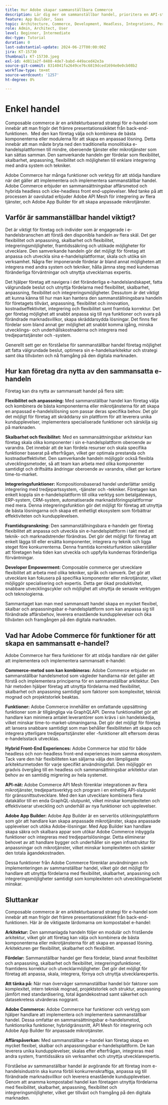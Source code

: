 ```yaml
---
title: Hur Adobe skapar sammanställbara Commerce
description: Lär dig mer om sammanställbar handel, prioritera en API-strategi och implementera en modulär och tjänsteinriktad arkitektur.
feature: App Builder, Saas
topic: Architecture, Commerce, Development, Headless, Integrations, Performance, Personalization
role: Admin, Architect, User
level: Beginner, Intermediate
doc-type: Tutorial
duration: 0
last-substantial-update: 2024-06-27T00:00:00Z
jira: KT-15730
thumbnail: KT-15730.jpeg
exl-id: 4d811a2f-8488-4de7-babd-449aced42e3a
source-git-commit: 8314041fa2649ce76c6819dced1694e0e0cb08b2
workflow-type: tm+mt
source-wordcount: '1257'
ht-degree: 0%

---
```


# Enkel handel

Composable commerce är en arkitekturbaserad strategi för e-handel som innebär att man frigör det främre presentationsskiktet från back-end-funktionen. &#x200B; Med den kan företag välja och kombinera de bästa komponenterna eller modulerna för att skapa en anpassad lösning. Detta innebär att man måste bryta ned den traditionella monolitiska e-handelsplattformen till mindre, oberoende tjänster eller mikrotjänster som kan sättas samman. Den samverkande handeln ger fördelar som flexibilitet, skalbarhet, anpassning, flexibilitet och möjligheten till enklare integrering med andra system och tekniker.

Adobe Commerce har många funktioner och verktyg för att stödja handlare när det gäller att implementera och implementera sammanställbar handel. Adobe Commerce erbjuder en sammansättningsbar affärsmetod och hybrida headless och icke-headless front end-upplevelser. Med tanke på att processen är oavslutad erbjuder Adobe API Mesh för integrering av flera tjänster, och Adobe App Builder för att skapa anpassade mikrotjänster.

## Varför är sammanställbar handel viktigt?

Det är viktigt för företag och individer som är engagerade i e-handelsbranschen att förstå den disponibla handeln av flera skäl. Det ger flexibilitet och anpassning, skalbarhet och flexibilitet, integreringsmöjligheter, framtidssäkring och utökade möjligheter för utvecklare. Den samverkande handeln gör det möjligt för företag att anpassa och utveckla sina e-handelsplattformar, skala och utöka sin verksamhet. Några fler imponerande fördelar är bland annat möjligheten att integrera med andra system och tekniker, hålla jämna steg med kundernas föränderliga förväntningar och utnyttja utvecklarnas expertis.

Det hjälper företag att navigera i det föränderliga e-handelslandskapet, fatta välgrundade beslut och utnyttja fördelarna med flexibilitet, skalbarhet, anpassning, flexibilitet och integreringsmöjligheter. Dessutom är det viktigt att kunna känna till hur man kan hantera den sammanställningsbara handeln för företagets tillväxt, anpassning, flexibilitet och innovation, kostnadseffektivitet, integrering och flexibilitet samt framtida korrektur. Det ger företag möjlighet att snabbt anpassa sig till nya funktioner och svara på förändrade marknadsvillkor, skapa skräddarsydda lösningar. Det finns fler fördelar som bland annat ger möjlighet att snabbt komma igång, minska utvecklings- och underhållskostnaderna och integrera med tredjepartstjänster och -system.

Generellt sett ger en förståelse för sammanställbar handel företag möjlighet att fatta välgrundade beslut, optimera sin e-handelsarkitektur och strategi samt öka tillväxten och nå framgång på den digitala marknaden.

## Hur kan företag dra nytta av den sammansatta e-handeln

Företag kan dra nytta av sammansatt handel på flera sätt:

**Flexibilitet och anpassning:** Med sammanställbar handel kan företag välja och kombinera de bästa komponenterna eller mikrotjänsterna för att skapa en anpassad e-handelslösning som passar deras specifika behov. Det gör det möjligt för företag att skräddarsy sin plattform för att leverera unika kundupplevelser, implementera specialiserade funktioner och särskilja sig på marknaden.

**Skalbarhet och flexibilitet:** Med en sammansättningsbar arkitektur kan företag skala olika komponenter i sin e-handelsplattform oberoende av varandra. Det innebär att de kan fördela resurser och skala specifika funktioner baserat på efterfrågan, vilket ger optimala prestanda och kostnadseffektivitet. Den samverkande handeln möjliggör också flexibla utvecklingsmetoder, så att team kan arbeta med olika komponenter samtidigt och driftsätta ändringar oberoende av varandra, vilket ger kortare time-to-market.

**Integreringsfunktioner:** Kompositionsbaserad handel underlättar smidig integrering med tredjepartssystem, -tjänster och -tekniker. Företagen kan enkelt koppla sin e-handelsplattform till olika verktyg som betalgateways, ERP-system, CRM-system, automatiserade marknadsföringsplattformar med mera. Denna integreringsfunktion gör det möjligt för företag att utnyttja de bästa lösningarna och skapa ett enhetligt ekosystem som förbättrar effektiviteten och kundupplevelsen.

**Framtidsgranskning:** Den sammanställningsbara e-handeln ger företag flexibilitet att anpassa och utveckla sin e-handelsplattform i takt med att teknik- och marknadstrender förändras. Det gör det möjligt för företag att enkelt lägga till eller ersätta komponenter, integrera ny teknik och ligga steget före konkurrenterna. Denna framtida korrekturfunktion säkerställer att företagen hela tiden kan utveckla och uppfylla kundernas föränderliga förväntningar.

**Developer Empowerment:** Composable commerce ger utvecklare flexibilitet att arbeta med olika tekniker, språk och ramverk. Det gör att utvecklare kan fokusera på specifika komponenter eller mikrotjänster, vilket möjliggör specialisering och expertis. Detta ger ökad produktivitet, snabbare utvecklingscykler och möjlighet att utnyttja de senaste verktygen och teknologierna.

Sammantaget kan man med sammansatt handel skapa en mycket flexibel, skalbar och anpassningsbar e-handelsplattform som kan anpassa sig till förändrade affärsbehov, leverera enastående kundupplevelser och öka tillväxten och framgången på den digitala marknaden.

## Vad har Adobe Commerce för funktioner för att skapa en sammansatt e-handel?

Adobe Commerce har flera funktioner för att stödja handlare när det gäller att implementera och implementera sammansatt e-handel:

**Commerce-metod som kan kombineras:** Adobe Commerce erbjuder en sammanställbar handelsmetod som vägleder handlarna när det gäller att förstå och implementera principerna för en sammanställbar arkitektur. Den här metoden hjälper företag att utnyttja fördelarna med flexibilitet, skalbarhet och anpassning samtidigt som faktorer som komplexitet, teknisk mognad och projektstorlek beaktas.

**Funktioner:** Adobe Commerce innehåller en omfattande uppsättning funktioner som är tillgängliga via GraphQLAPI. Denna funktionalitet gör att handlare kan minimera antalet leverantörer som krävs i sin handelskedja, vilket minskar time-to-market-utmaningarna. Det gör det möjligt för företag att lansera snabbare samtidigt som man behåller flexibiliteten att skapa och integrera ytterligare tredjepartstjänster eller -funktioner allt eftersom deras e-handelsstack utvecklas.

**Hybrid Front-End Experiences:** Adobe Commerce har stöd för både headless och non-headless front-end experiences inom samma ekosystem. Tack vare den här flexibiliteten kan säljarna välja den lämpligaste arkitekturmetoden för varje specifikt användningsfall. Den möjliggör en gradvis övergång till en headless och sammansättningsbar arkitektur utan behov av en samtidig migrering av hela systemet.

**API-nät:** Adobe Commerce API Mesh förenklar integrationen av flera mikrotjänster, tredjepartsverktyg och program i en enhetlig API-slutpunkt för gränssnittsutvecklare. Med den kan utvecklare kombinera flera datakällor till en enda GraphQL-slutpunkt, vilket minskar komplexiteten och effektiviserar utveckling och underhåll av nya funktioner och upplevelser.

**Adobe App Builder:** Adobe App Builder är en serverlös utökningsplattform som gör att handlare kan skapa anpassade mikrotjänster, skapa anpassade upplevelser och utöka Adobe-lösningar. Med App Builder kan handlare skapa säkra och skalbara appar som utökar Adobe Commerce inbyggda funktioner och integreras med tredjepartslösningar. Detta eliminerar behovet av att handlare bygger och underhåller sin egen infrastruktur för anpassningar och mikrotjänster, vilket minskar komplexiteten och sänker den totala ägandekostnaden.

Dessa funktioner från Adobe Commerce förenklar användningen och implementeringen av sammanställbar handel, vilket gör det möjligt för handlare att utnyttja fördelarna med flexibilitet, skalbarhet, anpassning och integreringsmöjligheter samtidigt som komplexiteten och utvecklingsarbetet minskar.

## Sluttankar

Composable commerce är en arkitekturbaserad strategi för e-handel som innebär att man frigör det främre presentationsskiktet från back-end-funktionen. Här är de viktigaste lärdomarna om kompostabel e-handel:

**Arkitektur:** Den sammanlagda handeln följer en modulär och fristående arkitektur, vilket gör att företag kan välja och kombinera de bästa komponenterna eller mikrotjänsterna för att skapa en anpassad lösning. Arkitekturen ger flexibilitet, skalbarhet och flexibilitet.

**Fördelar:** Sammanställbar handel ger flera fördelar, bland annat flexibilitet och anpassning, skalbarhet och flexibilitet, integreringsfunktioner, framtidens korrektur och utvecklarmöjligheter. Det gör det möjligt för företag att anpassa, skala, integrera, förnya och utnyttja utvecklarexpertis.

**Att tänka på:** När man överväger sammanställbar handel bör faktorer som komplexitet, intern teknisk mognad, projektstorlek och struktur, anpassning jämfört med standardisering, total ägandekostnad samt säkerhet och datasekretess utvärderas noggrant.

**Adobe Commerce:** Adobe Commerce har funktioner och verktyg som hjälper handlare att implementera och implementera sammanställbar handel. Dessa omfattar en sammansättningsbar e-handelsmetod, funktionsrika funktioner, hybridgränssnitt, API Mesh för integrering och Adobe App Builder för anpassade mikrotjänster.

**Affärspåverkan:** Med sammanställbar e-handel kan företag skapa en mycket flexibel, skalbar och anpassningsbar e-handelsplattform. De kan leverera unika kundupplevelser, skalas efter efterfrågan, integreras med andra system, framtidssäkra sin verksamhet och utnyttja utvecklarexpertis.

Förståelse av sammanställbar handel är avgörande för att företag inom e-handelsindustrin ska kunna förbli konkurrenskraftiga, anpassa sig till förändrade marknadsvillkor och leverera enastående kundupplevelser. Genom att anamma kompostabel handel kan företagen utnyttja fördelarna med flexibilitet, skalbarhet, anpassning, flexibilitet och integreringsmöjligheter, vilket ger tillväxt och framgång på den digitala marknaden.
